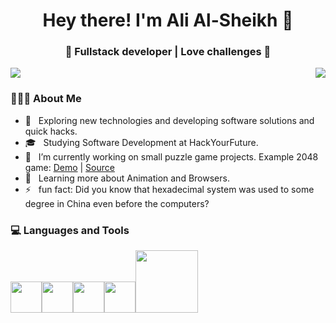 <h1 align="center">Hey there! I'm Ali Al-Sheikh 👋 </h1>
<h3 align="center">🚀 Fullstack developer | Love challenges  🚀</h3>
<div>
  <p align = "right" width="100%">
    <img align="left" src="https://github-readme-stats.vercel.app/api/top-langs/?username=cometbroom&theme=github_dark" />
    <img align="center" src="https://github-readme-stats.vercel.app/api/pin?username=cometbroom&repo=2048-game&theme=github_dark"/>
    </p>
<div align="left"> 
  <h3> 👨🏻‍💻 About Me </h3>

  - 🤔 &nbsp; Exploring new technologies and developing software solutions and quick hacks.
  - 🎓 &nbsp; Studying Software Development at HackYourFuture.
  - 💼 &nbsp; I’m currently working on small puzzle game projects. Example 2048 game: [Demo](https://cometbroom.github.io/2048-Game/src/) | [Source](https://github.com/cometbroom/2048-Game) 
  - 🌱 &nbsp; Learning more about Animation and Browsers.
  - ⚡ &nbsp; fun fact: Did you know that hexadecimal system was used to some degree in China even before the computers?
</div> 
</div>

<div>
  <h3> 💻 Languages and Tools </h3>
  <p>
   <img src="https://media.giphy.com/media/dC3EHvqJ61hNReoxMV/giphy.gif" width="50"><img src="https://i.giphy.com/media/eNAsjO55tPbgaor7ma/200w.webp" width="50"><img src="https://media3.giphy.com/media/kdFc8fubgS31b8DsVu/giphy.webp" width="50"><img src="https://media.giphy.com/media/Z9tVBkl31S5WzprBJz/giphy.gif" width="50"><img src="https://media.giphy.com/media/kH1DBkPNyZPOk0BxrM/giphy.gif" width="100">
  <p>
</div> 


<!--
**cometbroom/cometbroom** is a ✨ _special_ ✨ repository because its `README.md` (this file) appears on your GitHub profile.

Here are some ideas to get you started:

- 🔭 I’m currently working on ...
- 🌱 I’m currently learning ...
- 👯 I’m looking to collaborate on ...
- 🤔 I’m looking for help with ...
- 💬 Ask me about ...
- 📫 How to reach me: ...
- 😄 Pronouns: ...
- ⚡ Fun fact: ...
-->
